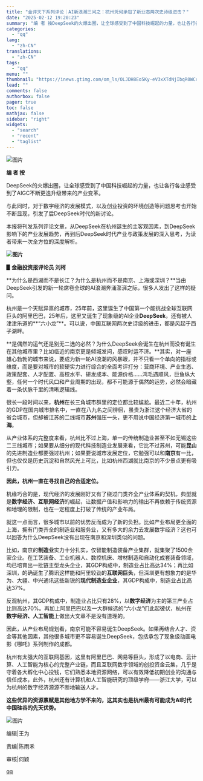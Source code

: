 ```yaml
---
title: "金评天下系列评论｜AI新浪潮三问之：杭州凭何承包了新业态两次史诗级进击？"
date: "2025-02-12 19:20:23"
summary: "编 者 按DeepSeek的火爆出圈，让全球感受到了中国科技崛起的力量，也让各行各业感受到了AIGC..."
categories:
  - "qq"
lang:
  - "zh-CN"
translations:
  - "zh-CN"
tags:
  - "qq"
menu: ""
thumbnail: "https://inews.gtimg.com/om_ls/OLJDH8Eo5Ky-eV3xXTdNjIbqR0WCrWUg1kPZUuBJLwufUAA_640360/0"
lead: ""
comments: false
authorbox: false
pager: true
toc: false
mathjax: false
sidebar: "right"
widgets:
  - "search"
  - "recent"
  - "taglist"
---
```


![图片](https://inews.gtimg.com/om_bt/OJ6MF-0jswknlP-nMvQizX1Dexw-HybsoxVFsua6JiA2wAA/641)

**编 者 按**

  


  


  


  


  


  


  


  


  


  


  


  


  


  


  


  


  


  


DeepSeek的火爆出圈，让全球感受到了中国科技崛起的力量，也让各行各业感受到了AIGC不断更迭升级带来的产业变革。

  


与此同时，对于数字经济的发展模式，以及创业投资的环境创造等问题思考也开始不断显现，引发了后DeepSeek时代的新讨论。

  


本报将刊发系列评论文章，从DeepSeek在杭州诞生的主客观因素，到DeepSeek影响下的产业发展趋势，再到后DeepSeek时代产业与政策发展的深入思考，为读者带来一次全方位的深度解析。

  


  


  


  


  


  


  


  


  


  


  


  


  


  


  


  


  


  


**![图片](https://inews.gtimg.com/om_bt/OKaSjhoMwZPwkr2KqJVhl-zt-RHRgf0E4A-U3heiwgBV4AA/641)**

**▋**金融投资报评论员 刘柯****

**为什么是西湖而不是长江？为什么是杭州而不是南京、上海或深圳？**当由DeepSeek引发的新一轮席卷全球的AI浪潮奔涌澎湃之际，很多人发出了这样的疑问。

  


杭州是一个天赋异禀的城市，25年前，这里诞生了中国第一个能挑战全球互联网巨头的阿里巴巴，25年后，这里又诞生了现象级的AI企业**DeepSeek**，还有被人津津乐道的**“六小龙”**。可以说，中国互联网两次史诗级的进击，都是风起于西子湖畔。

  


**是偶然的运气还是别无二选的必然？为什么DeepSeek会诞生在杭州而没有诞生在其他城市里？比如临近的南京更是倾城发问，感叹时运不济。**其实，对一座雄心勃勃的城市来说，要成为新一轮AI浪潮的风暴眼，并不只看一个单向的指标或维度，而是要对城市的软硬实力进行综合的全面考评打分：营商环境、产业生态、政策配套、人才配置、高校水平、研发成本、能源价格……鸿毛遇顺风，巨鱼纵大壑，任何一个时代风口和产业周期的出现，都不可能源于偶然的运势，必然会暗藏着一条伏脉千里的清晰逻辑线。

  


很长一段时间以来，**杭州**在长三角城市群里的定位都比较尴尬。最近二十年，杭州的GDP在国内城市排名中，一直在八九名之间徘徊，虽贵为浙江这个经济大省的省会城市，但却被江苏的二线城市**苏州**强压一头，更不用说中国经济第一城市的**上海**。  


  


从产业体系的完整度来看，杭州比不过上海，单一的传统制造业甚至不如无锡这些二三线城市；如果要从细分的现代科技制造业发展来看，它比不过苏州，可能**昆山**的先进制造业都要强过杭州；如果要说城市发展定位，它勉强可以和**南京**有一比，但也仅仅是历史沉淀和自然风光上可比，比如杭州西湖就比南京的不少景点更有吸引力。

  


**因此，杭州一直在寻找自己的合适定位。**

  


机缘巧合的是，现代经济的发展刚好又有了绕过门类齐全产业体系的契机，典型就是**数字经济、互联网经济**的崛起，让数据产值和影响力的输出不再依赖于传统资源和地理的限制，也在一定程度上打破了传统的产业布局。

  


就这一点而言，很多城市以前的优势反而成为了新的负担。比如产业布局更全面的上海，拥有门类齐全的制造业和服务业，又有多大的余力去发展数字经济？这也可以回答为什么DeepSeek没有出现在南京和深圳类似的问题。

  


比如，南京的**制造业**实力十分扎实，仅智能制造装备产业集群，就集聚了1500余家企业。在工艺装备、工业机器人、数控机床、增材制造和自动化成套装备领域，均已培育出一批链主型龙头企业，其GDP构成中，制造业占比高达34%；再比如深圳，的确诞生了腾讯这样能和阿里较劲的**互联网巨头**，但深圳更有想象力的是华为、大疆、中兴通讯这些新锐的**现代制造业企业**，其GDP构成中，制造业占比高达37%。

  


反观杭州，其GDP构成中，制造业占比只有28%，以**数字经济**为主的第三产业占比则高达70%。再加上阿里巴巴以及一大群候选的“六小龙”们此起彼伏，杭州在**数字经济、人工智能**上做出大文章不是没有道理的。

  


因此，从产业布局规划看，南京可能不容易诞生DeepSeek。如果再结合人才、资金等其他因素，其他很多城市更不容易诞生DeepSeek，包括承包了现象级动画电影《哪吒》系列制作的成都。

  


杭州有太强大的互联网基因，这里有阿里巴巴、网易等巨头，形成了以电商、云计算、人工智能为核心的完整产业链，而且互联网数字领域的创投资金云集，几乎是守着各大孵化中心投钱，它们熟悉本地资源网络，可以有效降低初期创业的沟通与信任成本，此外，杭州还有计算机和人工智能研究的顶级学府——浙江大学，可以为杭州的数字经济源源不断地输送人才。

**这些优异的资源禀赋是其他地方学不来的，这其实也是杭州最有可能成为AI时代中国硅谷的先天优势。**

![图片](https://inews.gtimg.com/om_bt/GDaskIiXI4jCDvEl5I6SMfyWIbHpGsVCMQKsUKC5phCKwAA/0)

编辑|王为

责编|陈雨禾

审核|何颖

[qq](https://new.qq.com/rain/a/20250212A08CXV00)

